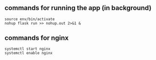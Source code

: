 #

## commands for running the app (in background)
```
source env/bin/activate
nohup flask run >> nohup.out 2>&1 &
```

## commands for nginx
```
systemctl start nginx
systemctl enable nginx
```

